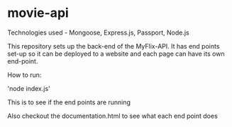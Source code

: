 # movie-api

Technologies used - Mongoose, Express.js, Passport, Node.js

This repository sets up the back-end of the MyFlix-API. It has end points set-up so it can be deployed to a website and each page can have its own end-point.

How to run:

'node index.js'

This is to see if the end points are running

Also checkout the documentation.html to see what each end point does
